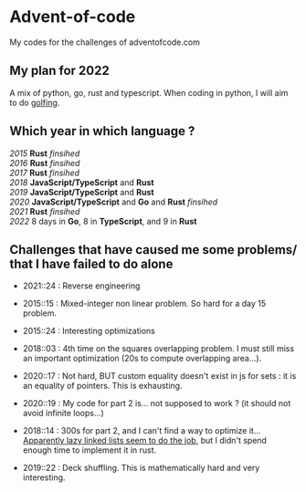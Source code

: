 # Advent-of-code

My codes for the challenges of adventofcode.com

## My plan for 2022

A mix of python, go, rust and typescript.
When coding in python, I will aim to do [golfing](https://fr.wikipedia.org/wiki/Code_golf).

## Which year in which language ?

*2015* **Rust** *finsihed*\
*2016* **Rust** *finsihed*\
*2017* **Rust** *finsihed*\
*2018* **JavaScript/TypeScript** and **Rust** \
*2019* **JavaScript/TypeScript** and **Rust** \
*2020* **JavaScript/TypeScript** and **Go** and **Rust** *finsihed*\
*2021* **Rust** *finsihed*\
*2022* 8 days in **Go**, 8 in **TypeScript**, and 9 in **Rust**

## Challenges that have caused me some problems/ that I have failed to do alone

* 2021::24 : Reverse engineering

* 2015::15 : Mixed-integer non linear problem. So hard for a day 15 problem.

* 2015::24 : Interesting optimizations

* 2018::03 : 4th time on the squares overlapping problem. I must still miss an important optimization (20s to compute overlapping area...).

* 2020::17 : Not hard, BUT custom equality doesn't exist in js for sets : it is an equality of pointers. This is exhausting.

* 2020::19 : My code for part 2 is... not supposed to work ? (it should not avoid infinite loops...)

* 2018::14 : 300s for part 2, and I can't find a way to optimize it... [Apparently lazy linked lists seem to do the job](https://www.reddit.com/r/adventofcode/comments/a61ojp/comment/ebr5c0q/?utm_source=share&utm_medium=web2x&context=3), but I didn't spend enough time to implement it in rust.

* 2019::22 : Deck shuffling. This is mathematically hard and very interesting.
